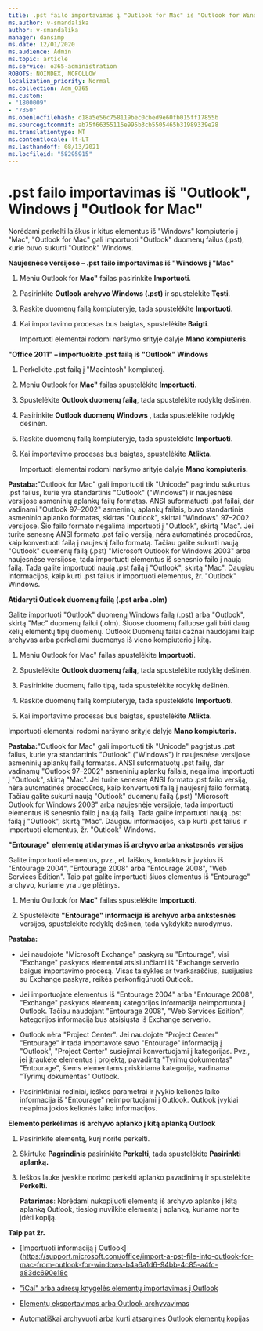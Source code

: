 ```yaml
---
title: .pst failo importavimas į "Outlook for Mac" iš "Outlook for Windows
ms.author: v-smandalika
author: v-smandalika
manager: dansimp
ms.date: 12/01/2020
ms.audience: Admin
ms.topic: article
ms.service: o365-administration
ROBOTS: NOINDEX, NOFOLLOW
localization_priority: Normal
ms.collection: Adm_O365
ms.custom:
- "1800009"
- "7350"
ms.openlocfilehash: d18a5e56c758119bec0cbed9e60fb015ff17855b
ms.sourcegitcommit: ab75f66355116e995b3cb5505465b31989339e28
ms.translationtype: MT
ms.contentlocale: lt-LT
ms.lasthandoff: 08/13/2021
ms.locfileid: "58295915"
---
```

# <a name="import-a-pst-file-from-outlook-for-windows-to-outlook-for-mac"></a>.pst failo importavimas iš "Outlook", Windows į "Outlook for Mac" 

Norėdami perkelti laiškus ir kitus elementus iš "Windows" kompiuterio į "Mac", "Outlook for Mac" gali importuoti "Outlook" duomenų failus (.pst), kurie buvo sukurti "Outlook" Windows.

**Naujesnėse versijose – .pst failo importavimas iš "Windows į "Mac"**

1. Meniu Outlook for **Mac"** failas pasirinkite **Importuoti**.

2. Pasirinkite **Outlook archyvo Windows (.pst)** ir spustelėkite **Tęsti**.

3. Raskite duomenų failą kompiuteryje, tada spustelėkite **Importuoti**.

4. Kai importavimo procesas bus baigtas, spustelėkite **Baigti**.

   Importuoti elementai rodomi naršymo srityje dalyje **Mano kompiuteris.**


**"Office 2011" – importuokite .pst failą iš "Outlook" Windows**

1. Perkelkite .pst failą į "Macintosh" kompiuterį.

2. Meniu Outlook for **Mac"** failas spustelėkite **Importuoti**.

3. Spustelėkite **Outlook duomenų failą**, tada spustelėkite rodyklę dešinėn.

4. Pasirinkite **Outlook duomenų Windows ,** tada spustelėkite rodyklę dešinėn.

5. Raskite duomenų failą kompiuteryje, tada spustelėkite **Importuoti**.

6. Kai importavimo procesas bus baigtas, spustelėkite **Atlikta**.

   Importuoti elementai rodomi naršymo srityje dalyje **Mano kompiuteris.**

**Pastaba:**"Outlook for Mac" gali importuoti tik "Unicode" pagrindu sukurtus .pst failus, kurie yra standartinis "Outlook" ("Windows") ir naujesnėse versijose asmeninių aplankų failų formatas. ANSI suformatuoti .pst failai, dar vadinami "Outlook 97–2002" asmeninių aplankų failais, buvo standartinis asmeninio aplanko formatas, skirtas "Outlook", skirtai "Windows" 97–2002 versijose. Šio failo formato negalima importuoti į "Outlook", skirtą "Mac". Jei turite senesnę ANSI formato .pst failo versiją, nėra automatinės procedūros, kaip konvertuoti failą į naujesnį failo formatą. Tačiau galite sukurti naują "Outlook" duomenų failą (.pst) "Microsoft Outlook for Windows 2003" arba naujesnėse versijose, tada importuoti elementus iš senesnio failo į naują failą. Tada galite importuoti naują .pst failą į "Outlook", skirtą "Mac". Daugiau informacijos, kaip kurti .pst failus ir  importuoti elementus, žr. "Outlook" Windows.

**Atidaryti Outlook duomenų failą (.pst arba .olm)**

Galite importuoti "Outlook" duomenų Windows failą (.pst) arba "Outlook", skirtą "Mac" duomenų failui (.olm). Šiuose duomenų failuose gali būti daug kelių elementų tipų duomenų. Outlook Duomenų failai dažnai naudojami kaip archyvas arba perkeliami duomenys iš vieno kompiuterio į kitą.

1. Meniu Outlook for Mac" failas spustelėkite **Importuoti**.

2. Spustelėkite **Outlook duomenų failą**, tada spustelėkite rodyklę dešinėn.

3. Pasirinkite duomenų failo tipą, tada spustelėkite rodyklę dešinėn.

4. Raskite duomenų failą kompiuteryje, tada spustelėkite **Importuoti**.

5. Kai importavimo procesas bus baigtas, spustelėkite **Atlikta**.

Importuoti elementai rodomi naršymo srityje dalyje **Mano kompiuteris.**

**Pastaba:**"Outlook for Mac" gali importuoti tik "Unicode" pagrįstus .pst failus, kurie yra standartinis "Outlook" ("Windows") ir naujesnėse versijose asmeninių aplankų failų formatas. ANSI suformatuotų .pst failų, dar vadinamų "Outlook 97–2002" asmeninių aplankų failais, negalima importuoti į "Outlook", skirtą "Mac". Jei turite senesnę ANSI formato .pst failo versiją, nėra automatinės procedūros, kaip konvertuoti failą į naujesnį failo formatą. Tačiau galite sukurti naują "Outlook" duomenų failą (.pst) "Microsoft Outlook for Windows 2003" arba naujesnėje versijoje, tada importuoti elementus iš senesnio failo į naują failą. Tada galite importuoti naują .pst failą į "Outlook", skirtą "Mac". Daugiau informacijos, kaip kurti .pst failus ir importuoti elementus, žr. "Outlook" Windows. 

**"Entourage" elementų atidarymas iš archyvo arba ankstesnės versijos**

Galite importuoti elementus, pvz., el. laiškus, kontaktus ir įvykius iš "Entourage 2004", "Entourage 2008" arba "Entourage 2008", "Web Services Edition". Taip pat galite importuoti šiuos elementus iš "Entourage" archyvo, kuriame yra .rge plėtinys.

1. Meniu Outlook for **Mac"** failas spustelėkite **Importuoti**.

2. Spustelėkite **"Entourage" informacija iš archyvo arba ankstesnės** versijos, spustelėkite rodyklę dešinėn, tada vykdykite nurodymus.

**Pastaba:**
- Jei naudojote "Microsoft Exchange" paskyrą su "Entourage", visi "Exchange" paskyros elementai atsisiunčiami iš "Exchange serverio baigus importavimo procesą. Visas taisykles ar tvarkaraščius, susijusius su Exchange paskyra, reikės perkonfigūruoti Outlook.

- Jei importuojate elementus iš "Entourage 2004" arba "Entourage 2008", "Exchange" paskyros elementų kategorijos informacija neimportuota į Outlook. Tačiau naudojant "Entourage 2008", "Web Services Edition", kategorijos informacija bus atsisiųsta iš Exchange serverio.

- Outlook nėra "Project Center". Jei naudojote "Project Center" "Entourage" ir tada importavote savo "Entourage" informaciją į "Outlook", "Project Center" susiejimai konvertuojami į kategorijas. Pvz., jei įtraukėte elementus į projektą, pavadintą "Tyrimų dokumentas" "Entourage", šiems elementams priskiriama kategorija, vadinama "Tyrimų dokumentas" Outlook.

- Pasirinktiniai rodiniai, ieškos parametrai ir įvykio kelionės laiko informacija iš "Entourage" neimportuojami į Outlook. Outlook įvykiai neapima jokios kelionės laiko informacijos.

**Elemento perkėlimas iš archyvo aplanko į kitą aplanką Outlook**

1. Pasirinkite elementą, kurį norite perkelti.

2. Skirtuke **Pagrindinis** pasirinkite **Perkelti**, tada spustelėkite **Pasirinkti aplanką.**

3. Ieškos lauke įveskite norimo perkelti aplanko pavadinimą ir spustelėkite **Perkelti**.

   **Patarimas**: Norėdami nukopijuoti elementą iš archyvo aplanko į kitą aplanką Outlook, tiesiog nuvilkite elementą į aplanką, kuriame norite įdėti kopiją.

**Taip pat žr.**

- [Importuoti informaciją į Outlook] (https://support.microsoft.com/office/import-a-pst-file-into-outlook-for-mac-from-outlook-for-windows-b4a6a1d6-94bb-4c85-a4fc-a83dc690e18c

- ["iCal" arba adresų knygelės elementų importavimas į Outlook](https://support.microsoft.com/office/import-ical-or-address-book-items-into-outlook-for-mac-0450a248-6a40-4f84-ba9c-6c545bc11639)


- [Elementų eksportavimas arba Outlook archyvavimas](https://support.microsoft.com/office/export-items-to-an-archive-file-in-outlook-for-mac-281a62bf-cc42-46b1-9ad5-6bda80ca3106)

- [Automatiškai archyvuoti arba kurti atsargines Outlook elementų kopijas](https://support.microsoft.com/office/automatically-archive-or-back-up-outlook-for-mac-items-441fcce5-2262-4b64-ac8c-fa949df989f5)

